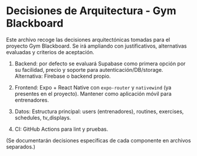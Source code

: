 # Decisiones de Arquitectura - Gym Blackboard

Este archivo recoge las decisiones arquitectónicas tomadas para el proyecto Gym Blackboard. Se irá ampliando con justificativos, alternativas evaluadas y criterios de aceptación.

1. Backend: por defecto se evaluará Supabase como primera opción por su facilidad, precio y soporte para autenticación/DB/storage. Alternativa: Firebase o backend propio.

2. Frontend: Expo + React Native con `expo-router` y `nativewind` (ya presentes en el proyecto). Mantener como aplicación móvil para entrenadores.

3. Datos: Estructura principal: users (entrenadores), routines, exercises, schedules, tv_displays.

4. CI: GitHub Actions para lint y pruebas.

(Se documentarán decisiones específicas de cada componente en archivos separados.)
